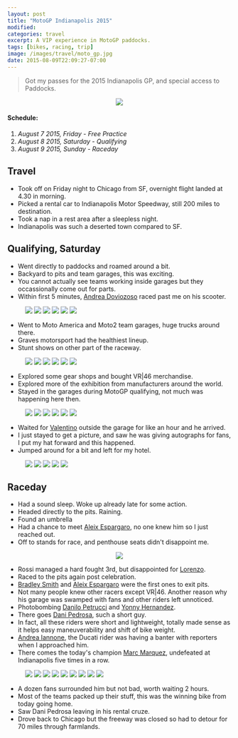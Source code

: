 ```yaml
---
layout: post
title: "MotoGP Indianapolis 2015"
modified:
categories: travel
excerpt: A VIP experience in MotoGP paddocks.
tags: [bikes, racing, trip]
image: /images/travel/moto_gp.jpg
date: 2015-08-09T22:09:27-07:00
---
```


> Got my passes for the 2015 Indianapolis GP, and special access to Paddocks.

<figure align="center">
    <a href="https://farm1.staticflickr.com/686/20215577034_31a27e7e17_b.jpg" title="Paddock pass"><img src="https://farm1.staticflickr.com/686/20215577034_31a27e7e17_m.jpg"></a>
</figure>

#### Schedule:
1. _August 7 2015, Friday - Free Practice_
2. _August 8 2015, Saturday - Qualifying_
3. _August 9 2015, Sunday - Raceday_

## Travel
- Took off on Friday night to Chicago from SF, overnight flight landed at 4.30 in morning.
- Picked a rental car to Indianapolis Motor Speedway, still 200 miles to destination.
- Took a nap in a rest area after a sleepless night.
- Indianapolis was such a deserted town compared to SF.

## Qualifying, Saturday
- Went directly to paddocks and roamed around a bit.
- Backyard to pits and team garages, this was exciting.
- You cannot actually see teams working inside garages but they occassionally come out for parts.
- Within first 5 minutes, [Andrea Doviozoso](https://twitter.com/AndreaDovizioso) raced past me on his scooter.

<figure class="third">
    <a href="https://farm6.staticflickr.com/5666/20838335685_7bda44a5d8_b.jpg" title="Deserted pits"><img src="https://farm6.staticflickr.com/5666/20838335685_7bda44a5d8_m.jpg"></a>
    <a href="https://farm6.staticflickr.com/5832/20828755902_2c29442d9e_b.jpg" title="Repsol Honda backyard"><img src="https://farm6.staticflickr.com/5832/20828755902_2c29442d9e_m.jpg"></a>
    <a href="https://farm6.staticflickr.com/5783/20217320363_8e318d99ae_b.jpg" title="Who uses Dunlop?"><img src="https://farm6.staticflickr.com/5783/20217320363_8e318d99ae_b.jpg"></a>
    <a href="https://farm6.staticflickr.com/5801/20650139530_c9ee05e5a2_b.jpg" title="Battlax"><img src="https://farm6.staticflickr.com/5801/20650139530_c9ee05e5a2_b.jpg"></a>
    <a href="https://farm6.staticflickr.com/5629/20650244840_2d88e487c5_b.jpg" title="Hanging in there"><img src="https://farm6.staticflickr.com/5629/20650244840_2d88e487c5_m.jpg"></a>
    <a href="https://farm1.staticflickr.com/667/20650333368_360f5ae31c_b.jpg" title="Aprilia roller"><img src="https://farm1.staticflickr.com/667/20650333368_360f5ae31c_m.jpg"></a>
</figure>

- Went to Moto America and Moto2 team garages, huge trucks around there.
- Graves motorsport had the healthiest lineup.
- Stunt shows on other part of the raceway.

<figure class="third">
    <a href="https://farm6.staticflickr.com/5704/20215695614_89823c5416_b.jpg" title="Graves motorsport"><img src="https://farm6.staticflickr.com/5704/20215695614_89823c5416_m.jpg"></a>
    <a href="https://farm1.staticflickr.com/621/20812030266_d8bb4569d1_b.jpg" title="Graves motorsport"><img src="https://farm1.staticflickr.com/621/20812030266_d8bb4569d1_m.jpg"></a>
    <a href="https://farm1.staticflickr.com/703/20651500609_2b8496c383_b.jpg" title="R1 and R6"><img src="https://farm1.staticflickr.com/703/20651500609_2b8496c383_m.jpg"></a>
    <a href="https://farm6.staticflickr.com/5636/20838229785_4417c2675d_b.jpg" title="Lorenzo's Movistar replica"><img src="https://farm6.staticflickr.com/5636/20838229785_4417c2675d_m.jpg"></a>
    <a href="https://farm6.staticflickr.com/5658/20845305021_3189850563_b.jpg" title="WIM racing"><img src="https://farm6.staticflickr.com/5658/20845305021_3189850563_m.jpg"></a>
    <a href="https://farm1.staticflickr.com/575/20828720572_278480fe96_b.jpg" title="Stunts pad"><img src="https://farm1.staticflickr.com/575/20828720572_278480fe96_m.jpg"></a>
</figure>

- Explored some gear shops and bought VR\|46 merchandise.
- Explored more of the exhibition from manufacturers around the world.
- Stayed in the garages during MotoGP qualifying, not much was happening here then.

<figure class="third">
    <a href="https://farm6.staticflickr.com/5739/20828696102_1388af18ca_b.jpg" title="Italians had it right"><img src="https://farm6.staticflickr.com/5739/20828696102_1388af18ca_m.jpg"></a>
    <a href="https://farm6.staticflickr.com/5779/20650227480_c1e10c1934_b.jpg" title="Exhibitor's"><img src="https://farm6.staticflickr.com/5779/20650227480_c1e10c1934_b.jpg"></a>
    <a href="https://farm6.staticflickr.com/5651/20217278773_9146fc7727_b.jpg" title="That Akra on it"><img src="https://farm6.staticflickr.com/5651/20217278773_9146fc7727_m.jpg"></a>
    <a href="https://farm6.staticflickr.com/5659/20217275513_497065b438_b.jpg" title="Horny"><img src="https://farm6.staticflickr.com/5659/20217275513_497065b438_m.jpg"></a>
    <a href="https://farm6.staticflickr.com/5806/20215634364_a40feeea90_b.jpg" title="AGVs"><img src="https://farm6.staticflickr.com/5806/20215634364_a40feeea90_m.jpg"></a>
    <a href="https://farm1.staticflickr.com/769/20811940686_612b4e96c2_b.jpg" title="That ass"><img src="https://farm1.staticflickr.com/769/20811940686_612b4e96c2_m.jpg"></a>
</figure>

- Waited for [Valentino](https://twitter.com/ValeYellow46) outside the garage for like an hour and he arrived.
- I just stayed to get a picture, and saw he was giving autographs for fans, I put my hat forward and this happened.
- Jumped around for a bit and left for my hotel.

<!-- video please do it -->
<figure class="third">
    <a href="https://farm1.staticflickr.com/644/20650081020_51296308ff_b.jpg" title="GodFather"><img src="https://farm1.staticflickr.com/644/20650081020_51296308ff_m.jpg"></a>
    <a href="https://farm1.staticflickr.com/774/20650143278_89e4a745b6_b.jpg" title="Press"><img src="https://farm1.staticflickr.com/774/20650143278_89e4a745b6_m.jpg"></a>
    <a href="https://farm1.staticflickr.com/757/20845263911_579be77189_b.jpg" title="Press"><img src="https://farm1.staticflickr.com/757/20845263911_579be77189_m.jpg"></a>
    <a href="https://farm6.staticflickr.com/5715/20838214295_2bd7cfb549_b.jpg" title="His Rack"><img src="https://farm6.staticflickr.com/5715/20838214295_2bd7cfb549_m.jpg"></a>
    <a href="https://farm6.staticflickr.com/5790/20215564794_cf40a4896c_b.jpg" title="This is it"><img src="https://farm6.staticflickr.com/5790/20215564794_cf40a4896c_m.jpg"></a>
</figure>

## Raceday
- Had a sound sleep. Woke up already late for some action.
- Headed directly to the pits. Raining.
- Found an umbrella
- Had a chance to meet [Aleix Espargaro](https://twitter.com/AleixEspargaro), no one knew him so I just reached out.
- Off to stands for race, and penthouse seats didn't disappoint me.

<figure align="center">
    <a href="https://farm1.staticflickr.com/745/20650175118_4a2b6063ca_b.jpg" title="Pano from penthouse box"><img src="https://farm1.staticflickr.com/745/20650175118_4a2b6063ca_n.jpg"></a>
</figure>

- Rossi managed a hard fought 3rd, but disappointed for [Lorenzo](https://twitter.com/lorenzo99).
- Raced to the pits again post celebration.
- [Bradley Smith](https://twitter.com/BradleySmith38) and [Aleix Espargaro](https://twitter.com/AleixEspargaro) were the first ones to exit pits.
- Not many people knew other racers except VR\|46. Another reason why his garage was swamped with fans and other riders left unnoticed.
- Photobombing [Danilo Petrucci](https://twitter.com/Petrux9) and [Yonny Hernandez](https://twitter.com/Yonny68).
- There goes [Dani Pedrosa](https://twitter.com/26_DaniPedrosa), such a short guy.
- In fact, all these riders were short and lightweight, totally made sense as it helps easy maneuverability and shift of bike weight.
- [Andrea Iannone](https://twitter.com/andreaiannone29), the Ducati rider was having a banter with reporters when I approached him.
- There comes the today's champion [Marc Marquez](https://twitter.com/marcmarquez93), undefeated at Indianapolis five times in a row.

<figure class="third">
    <a href="https://farm1.staticflickr.com/708/20651431279_de2ea13520_b.jpg" title="Bradley Smith"><img src="https://farm1.staticflickr.com/708/20651431279_de2ea13520_m.jpg"></a>
    <a href="https://farm1.staticflickr.com/605/20650169088_7e01316fa6_b.jpg" title="Aleix Espargaro"><img src="https://farm1.staticflickr.com/605/20650169088_7e01316fa6_m.jpg"></a>
    <a href="https://farm6.staticflickr.com/5813/20828616922_ec372f2ddc_b.jpg" title="Danilo Petrucci"><img src="https://farm6.staticflickr.com/5813/20828616922_ec372f2ddc_m.jpg"></a>
    <a href="https://farm6.staticflickr.com/5771/20650107680_5e5e821f2f_b.jpg" title="Yonny Hernandez"><img src="https://farm6.staticflickr.com/5771/20650107680_5e5e821f2f_m.jpg"></a>
    <a href="https://farm6.staticflickr.com/5669/20651422819_637058dd13_b.jpg" title="Jorge Lorenzo"><img src="https://farm6.staticflickr.com/5669/20651422819_637058dd13_m.jpg"></a>
    <a href="https://farm6.staticflickr.com/5678/20217171623_99513b4676_b.jpg" title="Dani Pedrosa"><img src="https://farm6.staticflickr.com/5678/20217171623_99513b4676_m.jpg"></a>
    <a href="https://farm1.staticflickr.com/678/20651420739_4935c04628_b.jpg" title="Andrea Iannone"><img src="https://farm1.staticflickr.com/678/20651420739_4935c04628_m.jpg"></a>
    <a href="https://farm1.staticflickr.com/586/20838156455_4431de0bb1_b.jpg" title="Marc Marquez"><img src="https://farm1.staticflickr.com/586/20838156455_4431de0bb1_m.jpg"></a>
    <a href="https://farm1.staticflickr.com/669/20845274481_7625c7a4a7_b.jpg" title="Marquez's winning Honda"><img src="https://farm1.staticflickr.com/669/20845274481_7625c7a4a7_m.jpg"></a>
</figure>

- A dozen fans surrounded him but not bad, worth waiting 2 hours.
- Most of the teams packed up their stuff, this was the winning bike from today going home.
- Saw Dani Pedrosa leaving in his rental cruze.
- Drove back to Chicago but the freeway was closed so had to detour for 70 miles through farmlands.
